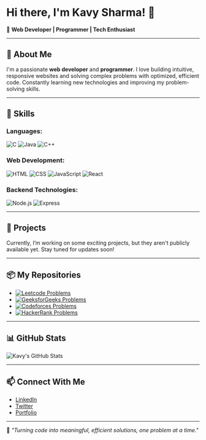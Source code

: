 # Hi there, I'm Kavy Sharma! 👋

🌟 **Web Developer | Programmer | Tech Enthusiast**

---

## 🚀 About Me

I'm a passionate **web developer** and **programmer**. I love building intuitive, responsive websites and solving complex problems with optimized, efficient code. Constantly learning new technologies and improving my problem-solving skills.

---

## 🔧 Skills

### Languages:
![C](https://img.shields.io/badge/C-%23239120?style=flat&logo=c&logoColor=white) 
![Java](https://img.shields.io/badge/Java-%23007396?style=flat&logo=java&logoColor=white) 
![C++](https://img.shields.io/badge/C%2B%2B-%2300599C?style=flat&logo=c%2B%2B&logoColor=white)

### Web Development:
![HTML](https://img.shields.io/badge/HTML-%23E34F26?style=flat&logo=html5&logoColor=white) 
![CSS](https://img.shields.io/badge/CSS-%231572B6?style=flat&logo=css3&logoColor=white) 
![JavaScript](https://img.shields.io/badge/JavaScript-%23F7DF1E?style=flat&logo=javascript&logoColor=white) 
![React](https://img.shields.io/badge/React-%2320232a?style=flat&logo=react&logoColor=%2361DAFB)

### Backend Technologies:
![Node.js](https://img.shields.io/badge/Node.js-%23339933?style=flat&logo=node.js&logoColor=white) 
![Express](https://img.shields.io/badge/Express-%23404d59?style=flat&logo=express&logoColor=white)

---

## 💼 Projects

Currently, I’m working on some exciting projects, but they aren't publicly available yet. Stay tuned for updates soon!

---

## 📦 My Repositories

- [![Leetcode Problems](https://img.shields.io/badge/Leetcode%20Problems-%23f44336?style=for-the-badge&logo=leetcode&logoColor=white)](https://github.com/kavysharma/leetcode-problems)
- [![GeeksforGeeks Problems](https://img.shields.io/badge/GeeksforGeeks%20Problems-%230d47a1?style=for-the-badge&logo=geeksforgeeks&logoColor=white)](https://github.com/kavysharma/geeksforgeeks-problems)
- [![Codeforces Problems](https://img.shields.io/badge/Codeforces%20Problems-%231f77b4?style=for-the-badge&logo=codeforces&logoColor=white)](https://github.com/kavysharma/codeforces-problems)
- [![HackerRank Problems](https://img.shields.io/badge/HackerRank%20Problems-%233cc13f?style=for-the-badge&logo=hackerrank&logoColor=white)](https://github.com/kavysharma/hackerrank-problems)

---

## 📊 GitHub Stats

![Kavy's GitHub Stats](https://github-readme-stats.vercel.app/api?username=kavysharma&show_icons=true&count_private=true&theme=blue&hide_title=true&include_all_commits=true)

---

## 📫 Connect With Me

- [LinkedIn](https://www.linkedin.com/in/kavysharma)
- [Twitter](https://twitter.com/kavysharma)
- [Portfolio](#)

---

🎯 *"Turning code into meaningful, efficient solutions, one problem at a time."*
